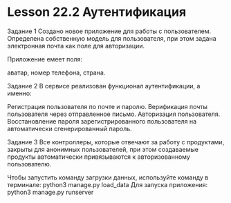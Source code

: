 # Lesson 22.2 Аутентификация

Задание 1
Создано новое приложение для работы с пользователем. 
Определена собственную модель для пользователя, при этом задана электронная почта как поле для авторизации.

Приложение емеет поля:

аватар,
номер телефона,
страна.


Задание 2
В сервисе реализован функционал аутентификации, а именно:

Регистрация пользователя по почте и паролю.
Верификация почты пользователя через отправленное письмо.
Авторизация пользователя.
Восстановление пароля зарегистрированного пользователя на автоматически сгенерированный пароль.

Задание 3
Все контроллеры, которые отвечают за работу с продуктами, закрыты для анонимных пользователей, 
при этом создаваемые продукты автоматически привязываются к авторизованному пользователю.

Чтобы запустить команду загрузки данных, используйте команду в терминале: python3 manage.py load_data 
Для запуска приложения: python3 manage.py runserver